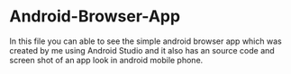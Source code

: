 # Android-Browser-App
In this file you can able to see the simple android browser app which was created by me  using Android Studio and it also has an source code and screen shot of an app look in android mobile phone.
